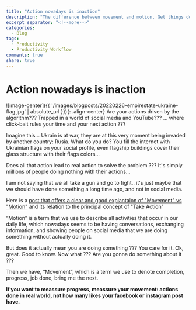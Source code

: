 ```yaml
---
title: "Action nowadays is inaction"
description: "The difference between movement and motion. Get things done, or just saying that you are doing something."
excerpt_separator: "<!--more-->"
categories:
  - Blog
tags:
  - Productivity
  - Productivity Workflow
comments: true
share: true
---
```

# Action nowadays is inaction
![image-center]({{ '/images/blogposts/20220226-empirestate-ukraine-flag.jpg' | absolute_url }}){: .align-center} Are your actions driven by the algorithm??? Trapped in a world of social media and YouTube??? ... where click-bait rules your time and your next action ???
<!--more-->

Imagine this... Ukrain is at war, they are at this very moment being invaded by another country: Rusia. What do you do? You fill the internet with Ukrainian flags on your social profile, even flagship buildings cover their glass structure with their flags colors... 

Does all that action lead to real action to solve the problem ??? It's simply millions of people doing nothing with their actions...

I am not saying that we all take a gun and go to fight.. it's just maybe that we should have done something a long time ago, and not in social media.

Here is a [post that offers a clear and good explantaion of "Movement" vs "Motion"](https://www.huntbigsales.com/blog/motion-vs-movement-in-the-new-era-of-selling/) and its relation to the principal concept of "Take Action"

“Motion” is a term that we use to describe all activities that occur in our daily life, which nowadays seems to be having conversations, exchanging information, and showing people on social media that we are doing something without actually doing it. 

But does it actually mean you are doing something ??? You care for it. Ok, great. Good to know. Now what ??? Are you gonna do something about it ???

Then we have, “Movement”, which is a term we use to denote completion, progress, job done, bring me the next. 

**If you want to meassure progress, meassure your movement: actions done in real world, not how many likes your facebook or instagram post have.**